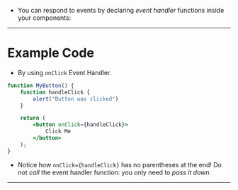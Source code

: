 - You can respond to events by declaring _event handler_ functions inside your components:

---
# Example Code
- By using `onClick` Event Handler.
``` jsx
function MyButton() {
	function handleClick {
		alert("Button was clicked")
	}

	return (
		<button onClick={handleClick}>
			Click Me
		</button>
	);
}
```
- Notice how `onClick={handleClick}` has no parentheses at the end! Do not _call_ the event handler function: you only need to _pass it down_.

---
